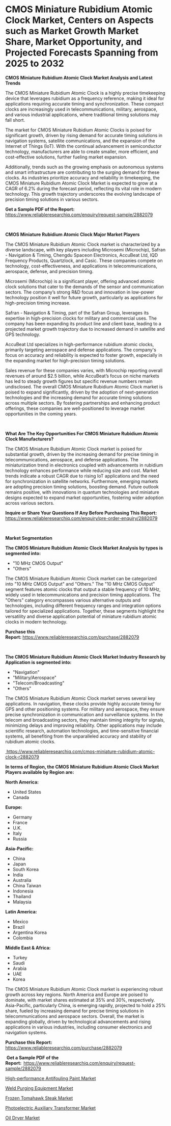 <p><h1>CMOS Miniature Rubidium Atomic Clock Market, Centers on Aspects such as Market Growth Market Share, Market Opportunity, and Projected Forecasts Spanning from 2025 to 2032</h1></p><p><strong>CMOS Miniature Rubidium Atomic Clock Market Analysis and Latest Trends</strong></p>
<p><p>The CMOS Miniature Rubidium Atomic Clock is a highly precise timekeeping device that leverages rubidium as a frequency reference, making it ideal for applications requiring accurate timing and synchronization. These compact clocks are increasingly used in telecommunications, military, aerospace, and various industrial applications, where traditional timing solutions may fall short. </p><p>The market for CMOS Miniature Rubidium Atomic Clocks is poised for significant growth, driven by rising demand for accurate timing solutions in navigation systems, satellite communications, and the expansion of the Internet of Things (IoT). With the continual advancement in semiconductor technology, manufacturers are able to create smaller, more efficient, and cost-effective solutions, further fueling market expansion.</p><p>Additionally, trends such as the growing emphasis on autonomous systems and smart infrastructure are contributing to the surging demand for these clocks. As industries prioritize accuracy and reliability in timekeeping, the CMOS Miniature Rubidium Atomic Clock Market is expected to grow at a CAGR of 6.2% during the forecast period, reflecting its vital role in modern technology. This growth trajectory underscores the evolving landscape of precision timing solutions in various sectors.</p></p>
<p><strong>Get a Sample PDF of the Report:&nbsp;</strong> <a href="https://www.reliableresearchiq.com/enquiry/request-sample/2882079?utm_campaign=1170&utm_medium=2&utm_source=Github&utm_content=ia&utm_term=12032025&utm_id=cmos-miniature-rubidium-atomic-clock">https://www.reliableresearchiq.com/enquiry/request-sample/2882079</a></p>
<p>&nbsp;</p>
<p><strong>CMOS Miniature Rubidium Atomic Clock Major Market Players</strong></p>
<p><p>The CMOS Miniature Rubidium Atomic Clock market is characterized by a diverse landscape, with key players including Microsemi (Microchip), Safran - Navigation & Timing, Chengdu Spaceon Electronics, AccuBeat Ltd, IQD Frequency Products, Quartzlock, and Casic. These companies compete on technology, cost-effectiveness, and applications in telecommunications, aerospace, defense, and precision timing.</p><p>Microsemi (Microchip) is a significant player, offering advanced atomic clock solutions that cater to the demands of the sensor and communication sectors. The company’s strong R&D focus and innovation in low-power technology position it well for future growth, particularly as applications for high-precision timing increase.</p><p>Safran - Navigation & Timing, part of the Safran Group, leverages its expertise in high-precision clocks for military and commercial uses. The company has been expanding its product line and client base, leading to a projected market growth trajectory due to increased demand in satellite and GPS technology.</p><p>AccuBeat Ltd specializes in high-performance rubidium atomic clocks, primarily targeting aerospace and defense applications. The company's focus on accuracy and reliability is expected to foster growth, especially in the expanding market for high-precision timing solutions.</p><p>Sales revenue for these companies varies, with Microchip reporting overall revenues of around $2.5 billion, while AccuBeat’s focus on niche markets has led to steady growth figures but specific revenue numbers remain undisclosed. The overall CMOS Miniature Rubidium Atomic Clock market is poised to expand significantly, driven by the adoption of next-generation technologies and the increasing demand for accurate timing solutions across multiple sectors. By fostering partnerships and enhancing product offerings, these companies are well-positioned to leverage market opportunities in the coming years.</p></p>
<p>&nbsp;</p>
<p><strong>What Are The Key Opportunities For CMOS Miniature Rubidium Atomic Clock Manufacturers?</strong></p>
<p><p>The CMOS Miniature Rubidium Atomic Clock market is poised for substantial growth, driven by the increasing demand for precise timing in telecommunications, aerospace, and defense applications. The miniaturization trend in electronics coupled with advancements in rubidium technology enhances performance while reducing size and cost. Market trends indicate a robust CAGR due to rising IoT applications and the need for synchronization in satellite networks. Furthermore, emerging markets are adopting precision timing solutions, boosting demand. Future outlook remains positive, with innovations in quantum technologies and miniature designs expected to expand market opportunities, fostering wider adoption across various sectors.</p></p>
<p><strong>Inquire or Share Your Questions If Any Before Purchasing This Report:</strong> <a href="https://www.reliableresearchiq.com/enquiry/pre-order-enquiry/2882079?utm_campaign=1170&utm_medium=2&utm_source=Github&utm_content=ia&utm_term=12032025&utm_id=cmos-miniature-rubidium-atomic-clock">https://www.reliableresearchiq.com/enquiry/pre-order-enquiry/2882079</a></p>
<p>&nbsp;</p>
<p><strong>Market Segmentation</strong></p>
<p><strong>The CMOS Miniature Rubidium Atomic Clock Market Analysis by types is segmented into:</strong></p>
<p><ul><li>"10 MHz CMOS Output"</li><li>"Others"</li></ul></p>
<p><p>The CMOS Miniature Rubidium Atomic Clock market can be categorized into "10 MHz CMOS Output" and "Others." The "10 MHz CMOS Output" segment features atomic clocks that output a stable frequency of 10 MHz, widely used in telecommunications and precision timing applications. The "Others" category encompasses various alternative outputs and technologies, including different frequency ranges and integration options tailored for specialized applications. Together, these segments highlight the versatility and diverse application potential of miniature rubidium atomic clocks in modern technology.</p></p>
<p><strong>Purchase this Report:&nbsp;</strong><a href="https://www.reliableresearchiq.com/purchase/2882079?utm_campaign=1170&utm_medium=2&utm_source=Github&utm_content=ia&utm_term=12032025&utm_id=cmos-miniature-rubidium-atomic-clock">https://www.reliableresearchiq.com/purchase/2882079</a></p>
<p>&nbsp;</p>
<p><strong>The CMOS Miniature Rubidium Atomic Clock Market Industry Research by Application is segmented into:</strong></p>
<p><ul><li>"Navigation"</li><li>"Military/Aerospace"</li><li>"Telecom/Broadcasting"</li><li>"Others"</li></ul></p>
<p><p>The CMOS Miniature Rubidium Atomic Clock market serves several key applications. In navigation, these clocks provide highly accurate timing for GPS and other positioning systems. For military and aerospace, they ensure precise synchronization in communication and surveillance systems. In the telecom and broadcasting sectors, they maintain timing integrity for signals, minimizing delays and improving reliability. Other applications may include scientific research, automation technologies, and time-sensitive financial systems, all benefiting from the unparalleled accuracy and stability of rubidium atomic clocks.</p></p>
<p><a href="https://www.reliableresearchiq.com/cmos-miniature-rubidium-atomic-clock-r2882079?utm_campaign=1170&utm_medium=2&utm_source=Github&utm_content=ia&utm_term=12032025&utm_id=cmos-miniature-rubidium-atomic-clock">&nbsp;https://www.reliableresearchiq.com/cmos-miniature-rubidium-atomic-clock-r2882079</a></p>
<p><strong>In terms of Region, the CMOS Miniature Rubidium Atomic Clock Market Players available by Region are:</strong></p>
<p>
    <p> <strong> North America: </strong>
        <ul>
            <li>United States</li>
            <li>Canada</li>
        </ul>
        </p> 
    <p> <strong> Europe: </strong>
        <ul>
            <li>Germany</li>
            <li>France</li>
            <li>U.K.</li>
            <li>Italy</li>
            <li>Russia</li>
        </ul>
        </p> 
    <p> <strong> Asia-Pacific: </strong>
        <ul>
            <li>China</li>
            <li>Japan</li>
            <li>South Korea</li>
            <li>India</li>
            <li>Australia</li>
            <li>China Taiwan</li>
            <li>Indonesia</li>
            <li>Thailand</li>
            <li>Malaysia</li>
        </ul>
        </p> 
    <p> <strong> Latin America: </strong>
        <ul>
            <li>Mexico</li>
            <li>Brazil</li>
            <li>Argentina Korea</li>
            <li>Colombia</li>
        </ul>
        </p> 
    <p> <strong> Middle East & Africa: </strong>
        <ul>
            <li>Turkey</li>
            <li>Saudi</li>
            <li>Arabia</li>
            <li>UAE</li>
            <li>Korea</li>
        </ul>
    </p>
    </p>
<p><p>The CMOS Miniature Rubidium Atomic Clock market is experiencing robust growth across key regions. North America and Europe are poised to dominate, with market shares estimated at 35% and 30%, respectively. Asia-Pacific, particularly China, is emerging rapidly, projected to hold a 25% share, fueled by increasing demand for precise timing solutions in telecommunications and aerospace sectors. Overall, the market is expanding globally, driven by technological advancements and rising applications in various industries, including consumer electronics and navigation systems.</p></p>
<p><strong>Purchase this Report: </strong><a href="https://www.reliableresearchiq.com/purchase/2882079?utm_campaign=1170&utm_medium=2&utm_source=Github&utm_content=ia&utm_term=12032025&utm_id=cmos-miniature-rubidium-atomic-clock">https://www.reliableresearchiq.com/purchase/2882079</a></p>
<p>&nbsp;<strong>Get a Sample PDF of the Report:&nbsp;&nbsp;</strong><a href="https://www.reliableresearchiq.com/enquiry/request-sample/2882079?utm_campaign=1170&utm_medium=2&utm_source=Github&utm_content=ia&utm_term=12032025&utm_id=cmos-miniature-rubidium-atomic-clock">https://www.reliableresearchiq.com/enquiry/request-sample/2882079</a></p>
<p><strong></strong></p>
<p><p><a href="https://github.com/avirsuckra/Market-Research-Report-List-1/blob/main/high-performance-antifouling-paint-market.md?utm_campaign=1170&utm_medium=2&utm_source=Github&utm_content=ia&utm_term=12032025&utm_id=cmos-miniature-rubidium-atomic-clock">High-performance Antifouling Paint Market</a></p><p><a href="https://github.com/nicoytabiz7/Market-Research-Report-List-1/blob/main/weld-purging-equipment-market.md?utm_campaign=1170&utm_medium=2&utm_source=Github&utm_content=ia&utm_term=12032025&utm_id=cmos-miniature-rubidium-atomic-clock">Weld Purging Equipment Market</a></p><p><a href="https://github.com/forttgoddym7/Market-Research-Report-List-1/blob/main/frozen-tomahawk-steak-market.md?utm_campaign=1170&utm_medium=2&utm_source=Github&utm_content=ia&utm_term=12032025&utm_id=cmos-miniature-rubidium-atomic-clock">Frozen Tomahawk Steak Market</a></p><p><a href="https://github.com/kimomeifbnu26/Market-Research-Report-List-1/blob/main/photoelectric-auxiliary-transformer-market.md?utm_campaign=1170&utm_medium=2&utm_source=Github&utm_content=ia&utm_term=12032025&utm_id=cmos-miniature-rubidium-atomic-clock">Photoelectric Auxiliary Transformer Market</a></p><p><a href="https://github.com/daddskokenk4/Market-Research-Report-List-1/blob/main/oil-dryer-market.md?utm_campaign=1170&utm_medium=2&utm_source=Github&utm_content=ia&utm_term=12032025&utm_id=cmos-miniature-rubidium-atomic-clock">Oil Dryer Market</a></p></p>